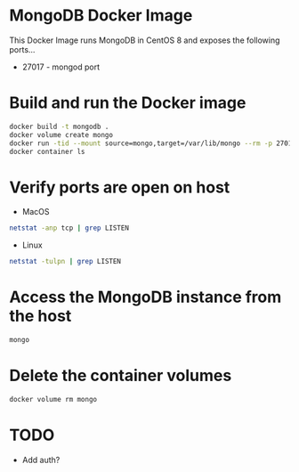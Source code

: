 # MongoDB Docker Image

This Docker Image runs MongoDB in CentOS 8 and exposes the following ports...

* 27017 - mongod port

# Build and run the Docker image


```bash
docker build -t mongodb .
docker volume create mongo
docker run -tid --mount source=mongo,target=/var/lib/mongo --rm -p 27017:27017 --name mongodb mongodb
docker container ls
```

# Verify ports are open on host

* MacOS

```bash
netstat -anp tcp | grep LISTEN
```

* Linux

```bash
netstat -tulpn | grep LISTEN
```

# Access the MongoDB instance from the host

```bash
mongo
```

# Delete the container volumes

```bash
docker volume rm mongo
```

# TODO

* Add auth?
